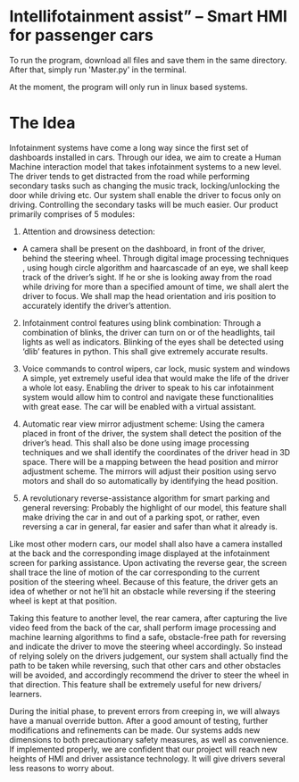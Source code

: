 # Intellifotainment assist” – Smart HMI for passenger cars

To run the program, download all files and save them in the same directory.
After that, simply run 'Master.py' in the terminal.

At the moment, the program will only run in linux based systems.


 # The Idea
Infotainment systems have come a long way since the first set of dashboards installed in cars. Through our idea, we aim to create a Human Machine interaction model that takes infotainment systems to a new level. The driver tends to get distracted from the road while performing secondary tasks such as changing the music track, locking/unlocking the door while driving etc. Our system shall enable the driver to focus only on driving. Controlling the secondary tasks will be much easier.
Our product primarily comprises of 5 modules:

1)  Attention and drowsiness detection:
- A camera shall be present on the dashboard, in front of the driver, behind the steering wheel. Through digital image processing techniques , using hough circle algorithm and haarcascade of an eye, we shall keep track of the driver’s sight. If he or she is looking away from the road while driving for more than a specified amount of time, we shall alert the driver to focus. We shall map the head orientation and iris position to accurately identify the driver’s attention. 

2) Infotainment control features using blink combination:
Through a combination of blinks, the driver can turn on or of the headlights, tail lights as well as indicators. Blinking of the eyes shall be detected using ‘dlib’ features in python. This shall give extremely accurate results.


3)  Voice commands to control wipers, car lock, music system and windows
A simple, yet extremely useful idea that would make the life of the driver a whole lot easy. Enabling the driver to speak to his car infotainment system would allow him to control and navigate these functionalities with great ease. The car will be enabled with a virtual assistant.
 
 
4) Automatic rear view mirror adjustment scheme:
Using the camera placed in front of the driver, the system shall detect the position of the driver’s head. This shall also be done using image processing techniques and we shall identify the coordinates of the driver head in 3D space. 
There will be a mapping between the head position and mirror adjustment scheme. The mirrors will adjust their position using servo motors and shall do so automatically by identifying the head position. 

 
5)  A revolutionary reverse-assistance algorithm for smart parking and general reversing: Probably the highlight of our model, this feature shall make driving the car in and out of a parking spot, or rather, even reversing a car in general, far easier and safer than what it already is.
 
Like most other modern cars, our model shall also have a camera installed at the back and the corresponding image displayed at the infotainment screen for parking assistance. Upon activating the reverse gear, the screen shall trace the line of motion of the car corresponding to the current position of the steering wheel. Because of this feature, the driver gets an idea of whether or not he’ll hit an obstacle while reversing if the steering wheel is kept at that position.
 
Taking this feature to another level, the rear camera, after capturing the live video feed from the back of the car, shall perform image processing and machine learning algorithms to find a safe, obstacle-free path for reversing and indicate the driver to move the steering wheel accordingly. So instead of relying solely on the drivers judgement, our system shall actually find the path to be taken while reversing, such that other cars and other obstacles will be avoided, and accordingly recommend the driver to steer the wheel in that direction. This feature shall be extremely useful for new drivers/ learners.
 
During the initial phase, to prevent errors from creeping in, we will always have a manual override button. After a good amount of testing, further modifications and refinements can be made. Our systems adds new dimensions to both precautionary safety measures, as well as convenience. If implemented properly, we are confident that our project will reach new heights of HMI and driver assistance technology. It will give drivers several less reasons to worry about.
